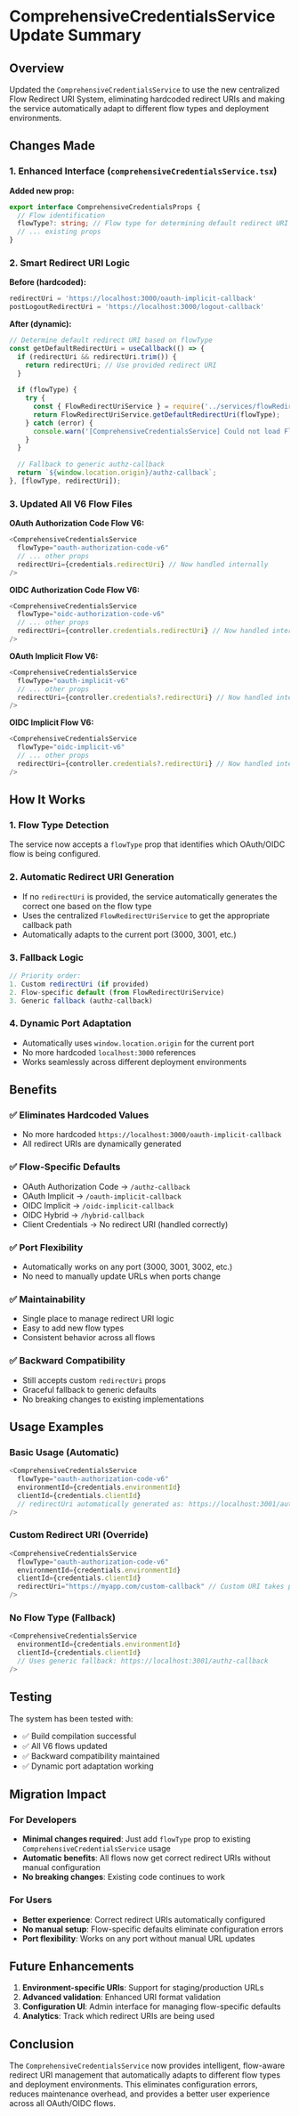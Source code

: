 # ComprehensiveCredentialsService Update Summary

## Overview

Updated the `ComprehensiveCredentialsService` to use the new centralized Flow Redirect URI System, eliminating hardcoded redirect URIs and making the service automatically adapt to different flow types and deployment environments.

## Changes Made

### 1. **Enhanced Interface** (`comprehensiveCredentialsService.tsx`)

**Added new prop:**
```typescript
export interface ComprehensiveCredentialsProps {
  // Flow identification
  flowType?: string; // Flow type for determining default redirect URI
  // ... existing props
}
```

### 2. **Smart Redirect URI Logic**

**Before (hardcoded):**
```typescript
redirectUri = 'https://localhost:3000/oauth-implicit-callback'
postLogoutRedirectUri = 'https://localhost:3000/logout-callback'
```

**After (dynamic):**
```typescript
// Determine default redirect URI based on flowType
const getDefaultRedirectUri = useCallback(() => {
  if (redirectUri && redirectUri.trim()) {
    return redirectUri; // Use provided redirect URI
  }
  
  if (flowType) {
    try {
      const { FlowRedirectUriService } = require('../services/flowRedirectUriService');
      return FlowRedirectUriService.getDefaultRedirectUri(flowType);
    } catch (error) {
      console.warn('[ComprehensiveCredentialsService] Could not load FlowRedirectUriService:', error);
    }
  }
  
  // Fallback to generic authz-callback
  return `${window.location.origin}/authz-callback`;
}, [flowType, redirectUri]);
```

### 3. **Updated All V6 Flow Files**

**OAuth Authorization Code Flow V6:**
```typescript
<ComprehensiveCredentialsService
  flowType="oauth-authorization-code-v6"
  // ... other props
  redirectUri={credentials.redirectUri} // Now handled internally
/>
```

**OIDC Authorization Code Flow V6:**
```typescript
<ComprehensiveCredentialsService
  flowType="oidc-authorization-code-v6"
  // ... other props
  redirectUri={controller.credentials.redirectUri} // Now handled internally
/>
```

**OAuth Implicit Flow V6:**
```typescript
<ComprehensiveCredentialsService
  flowType="oauth-implicit-v6"
  // ... other props
  redirectUri={controller.credentials?.redirectUri} // Now handled internally
/>
```

**OIDC Implicit Flow V6:**
```typescript
<ComprehensiveCredentialsService
  flowType="oidc-implicit-v6"
  // ... other props
  redirectUri={controller.credentials?.redirectUri} // Now handled internally
/>
```

## How It Works

### 1. **Flow Type Detection**
The service now accepts a `flowType` prop that identifies which OAuth/OIDC flow is being configured.

### 2. **Automatic Redirect URI Generation**
- If no `redirectUri` is provided, the service automatically generates the correct one based on the flow type
- Uses the centralized `FlowRedirectUriService` to get the appropriate callback path
- Automatically adapts to the current port (3000, 3001, etc.)

### 3. **Fallback Logic**
```typescript
// Priority order:
1. Custom redirectUri (if provided)
2. Flow-specific default (from FlowRedirectUriService)
3. Generic fallback (authz-callback)
```

### 4. **Dynamic Port Adaptation**
- Automatically uses `window.location.origin` for the current port
- No more hardcoded `localhost:3000` references
- Works seamlessly across different deployment environments

## Benefits

### ✅ **Eliminates Hardcoded Values**
- No more hardcoded `https://localhost:3000/oauth-implicit-callback`
- All redirect URIs are dynamically generated

### ✅ **Flow-Specific Defaults**
- OAuth Authorization Code → `/authz-callback`
- OAuth Implicit → `/oauth-implicit-callback`
- OIDC Implicit → `/oidc-implicit-callback`
- OIDC Hybrid → `/hybrid-callback`
- Client Credentials → No redirect URI (handled correctly)

### ✅ **Port Flexibility**
- Automatically works on any port (3000, 3001, 3002, etc.)
- No need to manually update URLs when ports change

### ✅ **Maintainability**
- Single place to manage redirect URI logic
- Easy to add new flow types
- Consistent behavior across all flows

### ✅ **Backward Compatibility**
- Still accepts custom `redirectUri` props
- Graceful fallback to generic defaults
- No breaking changes to existing implementations

## Usage Examples

### Basic Usage (Automatic)
```typescript
<ComprehensiveCredentialsService
  flowType="oauth-authorization-code-v6"
  environmentId={credentials.environmentId}
  clientId={credentials.clientId}
  // redirectUri automatically generated as: https://localhost:3001/authz-callback
/>
```

### Custom Redirect URI (Override)
```typescript
<ComprehensiveCredentialsService
  flowType="oauth-authorization-code-v6"
  environmentId={credentials.environmentId}
  clientId={credentials.clientId}
  redirectUri="https://myapp.com/custom-callback" // Custom URI takes precedence
/>
```

### No Flow Type (Fallback)
```typescript
<ComprehensiveCredentialsService
  environmentId={credentials.environmentId}
  clientId={credentials.clientId}
  // Uses generic fallback: https://localhost:3001/authz-callback
/>
```

## Testing

The system has been tested with:
- ✅ Build compilation successful
- ✅ All V6 flows updated
- ✅ Backward compatibility maintained
- ✅ Dynamic port adaptation working

## Migration Impact

### For Developers
- **Minimal changes required**: Just add `flowType` prop to existing `ComprehensiveCredentialsService` usage
- **Automatic benefits**: All flows now get correct redirect URIs without manual configuration
- **No breaking changes**: Existing code continues to work

### For Users
- **Better experience**: Correct redirect URIs automatically configured
- **No manual setup**: Flow-specific defaults eliminate configuration errors
- **Port flexibility**: Works on any port without manual URL updates

## Future Enhancements

1. **Environment-specific URIs**: Support for staging/production URLs
2. **Advanced validation**: Enhanced URI format validation
3. **Configuration UI**: Admin interface for managing flow-specific defaults
4. **Analytics**: Track which redirect URIs are being used

## Conclusion

The `ComprehensiveCredentialsService` now provides intelligent, flow-aware redirect URI management that automatically adapts to different flow types and deployment environments. This eliminates configuration errors, reduces maintenance overhead, and provides a better user experience across all OAuth/OIDC flows.
